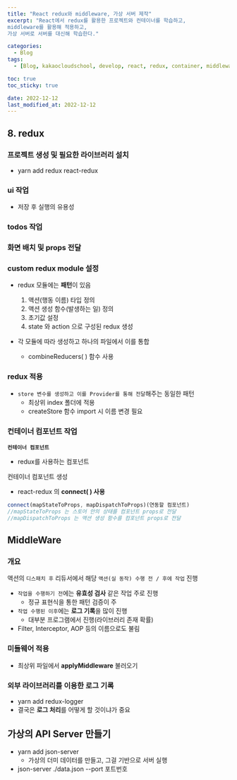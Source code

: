 ```yaml
---
title: "React redux와 middleware, 가상 서버 제작"
excerpt: "React에서 redux를 활용한 프로젝트와 컨테이너를 학습하고,
middleware를 활용해 적용하고,
가상 서버로 서버를 대신해 학습한다."

categories:
  - Blog
tags:
  - [Blog, kakaocloudschool, develop, react, redux, container, middleware, virtual server]

toc: true
toc_sticky: true

date: 2022-12-12
last_modified_at: 2022-12-12
---
```


## 8. redux

### 프로젝트 생성 및 필요한 라이브러리 설치

- yarn add redux react-redux

### ui 작업

- 저장 후 실행의 유용성

### todos 작업

### 화면 배치 및 props 전달

### custom redux module 설정

- redux 모듈에는 **패턴**이 있음

  1. 액션(행동 이름) 타입 정의
  2. 액션 생성 함수(발생하는 일) 정의
  3. 초기값 설정
  4. state 와 action 으로 구성된 redux 생성

- 각 모듈에 따라 생성하고 하나의 파일에서 이를 통합
  - combineReducers( ) 함수 사용

### redux 적용

- `store 변수를 생성하고 이를 Provider를 통해 전달`해주는 동일한 패턴
  - 최상위 index 폴더에 적용
  - createStore 함수 import 시 이름 변경 필요

### 컨테이너 컴포넌트 작업

**`컨테이너 컴포넌트`**

- redux를 사용하는 컴포넌트

컨테이너 컴포넌트 생성

- react-redux 의 **connect( ) 사용**

```javascript
connect(mapStateToProps, mapDispatchToProps)(연동할 컴포넌트)
//mapStateToProps 는 스토어 안의 상태를 컴포넌트 props로 전달
//mapDispatchToProps 는 액션 생성 함수를 컴포넌트 props로 전달
```

## MiddleWare

### 개요

액션의 `디스패치 후` 리듀서에서 해당 `액션(실 동작) 수행 전 / 후에 작업` 진행

- `작업을 수행하기 전`에는 **유효성 검사** 같은 작업 주로 진행
  - 정규 표현식을 통한 패턴 검증이 주
- `작업 수행된 이후`에는 **로그 기록**을 많이 진행
  - 대부분 프로그램에서 진행(라이브러리 존재 확률)
- Filter, Interceptor, AOP 등의 이름으로도 불림

### 미들웨어 적용

- 최상위 파일에서 **applyMiddleware** 불러오기

### 외부 라이브러리를 이용한 로그 기록

- yarn add redux-logger
- 결국은 **로그 처리**를 어떻게 할 것이냐가 중요

## 가상의 API Server 만들기

- yarn add json-server
  - 가상의 더미 데이터를 만들고, 그걸 기반으로 서버 실행
- json-server ./data.json --port 포트번호
